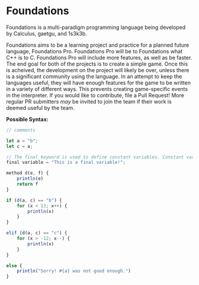 # Foundations
Foundations is a multi-paradigm programming language being developed by Calculus, gaetgu, and 1s3k3b.


Foundations aims to be a learning project and practice for a planned future language, Foundations Pro.
Foundations Pro will be to Foundations what C++ is to C. Foundations Pro will include more features, as well
as be faster. The end goal for both of the projects is to create a simple game. Once this is acheived,
the development on the project will likely be over, unless there is a significant community using the language.
In an attempt to keep the languages useful, they will have enough features for the game to be written in a
variety of different ways. This prevents creating game-specific events in the interpreter. If you would like
to contribute, file a Pull Request! More regular PR submitters *may* be invited to join the team if their work
is deemed useful by the team.


**Possible Syntax:**
```js
// comments

let a = "b";
let c = a;

// The final keyword is used to define constant variables. Constant variables cannot be changed/redefined.
final variable = "This is a final variable!";

method d(e, f) {
    println(e)
    return f
}

if (d(a, c) == "b") {
    for (x < 13; x++) {
        println(x)
    }
}

elif (d(a, c) == "c") {
    for (x > -12; x--) {
        println(x)
    }
} 

else {
    println("Sorry! #{a} was not good enough.")
}
```

